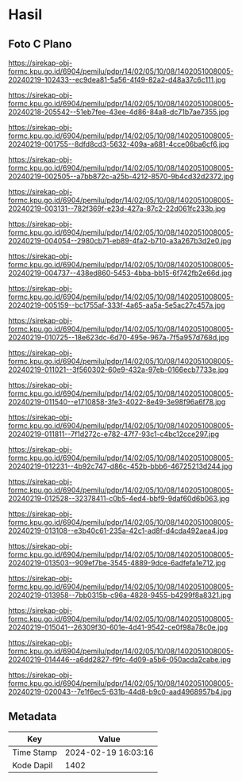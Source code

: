 # Hasil

## Foto C Plano

https://sirekap-obj-formc.kpu.go.id/6904/pemilu/pdpr/14/02/05/10/08/1402051008005-20240219-102433--ec9dea81-5a56-4f49-82a2-d48a37c6c111.jpg

https://sirekap-obj-formc.kpu.go.id/6904/pemilu/pdpr/14/02/05/10/08/1402051008005-20240218-205542--51eb7fee-43ee-4d86-84a8-dc71b7ae7355.jpg

https://sirekap-obj-formc.kpu.go.id/6904/pemilu/pdpr/14/02/05/10/08/1402051008005-20240219-001755--8dfd8cd3-5632-409a-a681-4cce06ba6cf6.jpg

https://sirekap-obj-formc.kpu.go.id/6904/pemilu/pdpr/14/02/05/10/08/1402051008005-20240219-002505--a7bb872c-a25b-4212-8570-9b4cd32d2372.jpg

https://sirekap-obj-formc.kpu.go.id/6904/pemilu/pdpr/14/02/05/10/08/1402051008005-20240219-003131--782f369f-e23d-427a-87c2-22d061fc233b.jpg

https://sirekap-obj-formc.kpu.go.id/6904/pemilu/pdpr/14/02/05/10/08/1402051008005-20240219-004054--2980cb71-eb89-4fa2-b710-a3a267b3d2e0.jpg

https://sirekap-obj-formc.kpu.go.id/6904/pemilu/pdpr/14/02/05/10/08/1402051008005-20240219-004737--438ed860-5453-4bba-bb15-6f742fb2e66d.jpg

https://sirekap-obj-formc.kpu.go.id/6904/pemilu/pdpr/14/02/05/10/08/1402051008005-20240219-005159--bc1755af-333f-4a65-aa5a-5e5ac27c457a.jpg

https://sirekap-obj-formc.kpu.go.id/6904/pemilu/pdpr/14/02/05/10/08/1402051008005-20240219-010725--18e623dc-6d70-495e-967a-7f5a957d768d.jpg

https://sirekap-obj-formc.kpu.go.id/6904/pemilu/pdpr/14/02/05/10/08/1402051008005-20240219-011021--3f560302-60e9-432a-97eb-0166ecb7733e.jpg

https://sirekap-obj-formc.kpu.go.id/6904/pemilu/pdpr/14/02/05/10/08/1402051008005-20240219-011540--e1710858-3fe3-4022-8e49-3e98f96a6f78.jpg

https://sirekap-obj-formc.kpu.go.id/6904/pemilu/pdpr/14/02/05/10/08/1402051008005-20240219-011811--7f1d272c-e782-47f7-93c1-c4bc12cce297.jpg

https://sirekap-obj-formc.kpu.go.id/6904/pemilu/pdpr/14/02/05/10/08/1402051008005-20240219-012231--4b92c747-d86c-452b-bbb6-46725213d244.jpg

https://sirekap-obj-formc.kpu.go.id/6904/pemilu/pdpr/14/02/05/10/08/1402051008005-20240219-012528--32378411-c0b5-4ed4-bbf9-9daf60d6b063.jpg

https://sirekap-obj-formc.kpu.go.id/6904/pemilu/pdpr/14/02/05/10/08/1402051008005-20240219-013108--e3b40c61-235a-42c1-ad8f-d4cda492aea4.jpg

https://sirekap-obj-formc.kpu.go.id/6904/pemilu/pdpr/14/02/05/10/08/1402051008005-20240219-013503--909ef7be-3545-4889-9dce-6adfefa1e712.jpg

https://sirekap-obj-formc.kpu.go.id/6904/pemilu/pdpr/14/02/05/10/08/1402051008005-20240219-013958--7bb0315b-c96a-4828-9455-b4299f8a8321.jpg

https://sirekap-obj-formc.kpu.go.id/6904/pemilu/pdpr/14/02/05/10/08/1402051008005-20240219-015041--26309f30-601e-4d41-9542-ce0f98a78c0e.jpg

https://sirekap-obj-formc.kpu.go.id/6904/pemilu/pdpr/14/02/05/10/08/1402051008005-20240219-014446--a6dd2827-f9fc-4d09-a5b6-050acda2cabe.jpg

https://sirekap-obj-formc.kpu.go.id/6904/pemilu/pdpr/14/02/05/10/08/1402051008005-20240219-020043--7e1f6ec5-631b-44d8-b9c0-aad4968957b4.jpg


## Metadata

| Key        | Value               |
| ---------- | ------------------- |
| Time Stamp | 2024-02-19 16:03:16 |
| Kode Dapil | 1402                |



